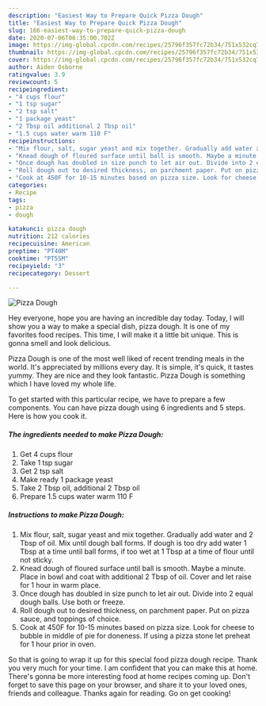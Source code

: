```yaml
---
description: "Easiest Way to Prepare Quick Pizza Dough"
title: "Easiest Way to Prepare Quick Pizza Dough"
slug: 166-easiest-way-to-prepare-quick-pizza-dough
date: 2020-07-06T06:35:00.702Z
image: https://img-global.cpcdn.com/recipes/25796f357fc72b34/751x532cq70/pizza-dough-recipe-main-photo.jpg
thumbnail: https://img-global.cpcdn.com/recipes/25796f357fc72b34/751x532cq70/pizza-dough-recipe-main-photo.jpg
cover: https://img-global.cpcdn.com/recipes/25796f357fc72b34/751x532cq70/pizza-dough-recipe-main-photo.jpg
author: Aiden Osborne
ratingvalue: 3.9
reviewcount: 5
recipeingredient:
- "4 cups flour"
- "1 tsp sugar"
- "2 tsp salt"
- "1 package yeast"
- "2 Tbsp oil additional 2 Tbsp oil"
- "1.5 cups water warm 110 F"
recipeinstructions:
- "Mix flour, salt, sugar yeast and mix together. Gradually add water and 2 Tbsp of oil. Mix until dough ball forms. If dough is too dry add water 1 Tbsp at a time until ball forms, if too wet at 1 Tbsp at a time of flour until not sticky."
- "Knead dough of floured surface until ball is smooth. Maybe a minute. Place in bowl and coat with additional 2 Tbsp of oil. Cover and let raise for 1 hour in warm place."
- "Once dough has doubled in size punch to let air out. Divide into 2 equal dough balls. Use both or freeze."
- "Roll dough out to desired thickness, on parchment paper. Put on pizza sauce, and toppings of choice."
- "Cook at 450F for 10-15 minutes based on pizza size. Look for cheese to bubble in middle of pie for doneness. If using a pizza stone let preheat for 1 hour prior in oven."
categories:
- Recipe
tags:
- pizza
- dough

katakunci: pizza dough 
nutrition: 212 calories
recipecuisine: American
preptime: "PT40M"
cooktime: "PT55M"
recipeyield: "3"
recipecategory: Dessert

---
```



![Pizza Dough](https://img-global.cpcdn.com/recipes/25796f357fc72b34/751x532cq70/pizza-dough-recipe-main-photo.jpg)

Hey everyone, hope you are having an incredible day today. Today, I will show you a way to make a special dish, pizza dough. It is one of my favorites food recipes. This time, I will make it a little bit unique. This is gonna smell and look delicious.



Pizza Dough is one of the most well liked of recent trending meals in the world. It's appreciated by millions every day. It is simple, it's quick, it tastes yummy. They are nice and they look fantastic. Pizza Dough is something which I have loved my whole life.


To get started with this particular recipe, we have to prepare a few components. You can have pizza dough using 6 ingredients and 5 steps. Here is how you cook it.

<!--inarticleads1-->

##### The ingredients needed to make Pizza Dough:

1. Get 4 cups flour
1. Take 1 tsp sugar
1. Get 2 tsp salt
1. Make ready 1 package yeast
1. Take 2 Tbsp oil, additional 2 Tbsp oil
1. Prepare 1.5 cups water warm 110 F




<!--inarticleads2-->

##### Instructions to make Pizza Dough:

1. Mix flour, salt, sugar yeast and mix together. Gradually add water and 2 Tbsp of oil. Mix until dough ball forms. If dough is too dry add water 1 Tbsp at a time until ball forms, if too wet at 1 Tbsp at a time of flour until not sticky.
1. Knead dough of floured surface until ball is smooth. Maybe a minute. Place in bowl and coat with additional 2 Tbsp of oil. Cover and let raise for 1 hour in warm place.
1. Once dough has doubled in size punch to let air out. Divide into 2 equal dough balls. Use both or freeze.
1. Roll dough out to desired thickness, on parchment paper. Put on pizza sauce, and toppings of choice.
1. Cook at 450F for 10-15 minutes based on pizza size. Look for cheese to bubble in middle of pie for doneness. If using a pizza stone let preheat for 1 hour prior in oven.




So that is going to wrap it up for this special food pizza dough recipe. Thank you very much for your time. I am confident that you can make this at home. There's gonna be more interesting food at home recipes coming up. Don't forget to save this page on your browser, and share it to your loved ones, friends and colleague. Thanks again for reading. Go on get cooking!
